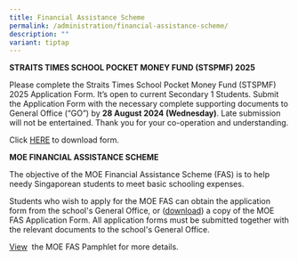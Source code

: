 ```yaml
---
title: Financial Assistance Scheme
permalink: /administration/financial-assistance-scheme/
description: ""
variant: tiptap
---
```

<p><strong>STRAITS TIMES SCHOOL POCKET MONEY FUND (STSPMF) 2025</strong>
</p>
<p>Please complete the Straits Times School Pocket Money Fund (STSPMF) 2025
Application Form. It’s open to current Secondary 1 Students. Submit the
Application Form with the necessary complete supporting documents to General
Office (“GO”) by <strong>28 August 2024 (Wednesday)</strong>. Late submission
will not be entertained. Thank you for your co-operation and understanding.</p>
<p>Click <a href="/files/STPM_2025.pdf" rel="noopener noreferrer nofollow" target="_blank">HERE</a> to
download form.</p>
<p></p>
<p><strong>MOE FINANCIAL ASSISTANCE SCHEME</strong>
</p>
<p>The objective of the MOE Financial Assistance Scheme (FAS) is to help
needy Singaporean students to meet basic schooling expenses.</p>
<p>Students who wish to apply for the MOE FAS can obtain the application
form from the school's General Office, or&nbsp;(<a href="/files/2025_moe_fas_application_form.pdf" rel="noopener noreferrer nofollow" target="_blank">download</a>)&nbsp;a copy
of the&nbsp;MOE FAS Application Form. All application forms must be submitted
together with the relevant documents to the school's General Office.</p>
<p><a href="/files/2025_moe_fas_pamphlet__el.pdf" rel="noopener nofollow" target="_blank">View</a> &nbsp;the
MOE FAS Pamphlet for more details.</p>